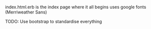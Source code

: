 index.html.erb is the index page where it all begins
uses google fonts (Merriweather Sans)




TODO: Use bootstrap to standardise everything